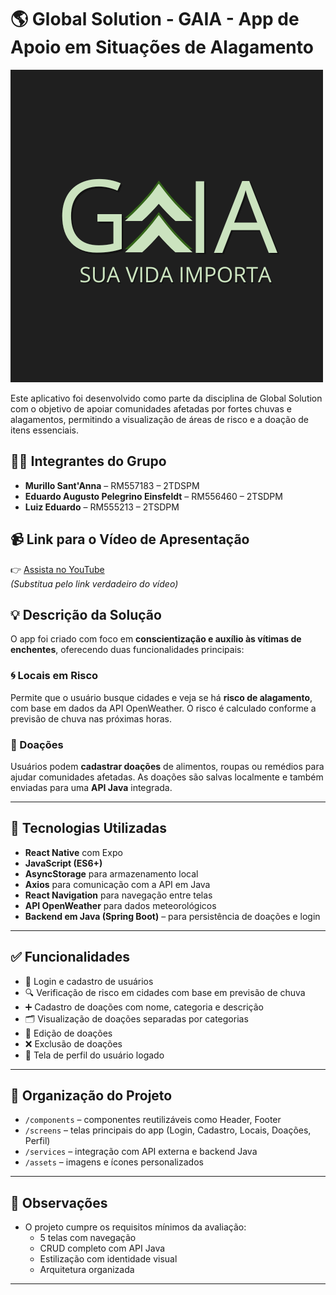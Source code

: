 # 🌎 Global Solution - GAIA - App de Apoio em Situações de Alagamento

![Logo do App](./Gaia/assets/G.png)

Este aplicativo foi desenvolvido como parte da disciplina de Global Solution com o objetivo de apoiar comunidades afetadas por fortes chuvas e alagamentos, permitindo a visualização de áreas de risco e a doação de itens essenciais.

## 👨‍💻 Integrantes do Grupo

- **Murillo Sant'Anna** – RM557183 – 2TDSPM  
- **Eduardo Augusto Pelegrino Einsfeldt** – RM556460 – 2TSDPM 
- **Luiz Eduardo** – RM555213 – 2TSDPM

## 📹 Link para o Vídeo de Apresentação

👉 [Assista no YouTube](https://www.youtube.com/SEU-LINK-AQUI)  
_(Substitua pelo link verdadeiro do vídeo)_

## 💡 Descrição da Solução

O app foi criado com foco em **conscientização e auxílio às vítimas de enchentes**, oferecendo duas funcionalidades principais:

### 🌀 Locais em Risco
Permite que o usuário busque cidades e veja se há **risco de alagamento**, com base em dados da API OpenWeather. O risco é calculado conforme a previsão de chuva nas próximas horas.

### 👐 Doações
Usuários podem **cadastrar doações** de alimentos, roupas ou remédios para ajudar comunidades afetadas. As doações são salvas localmente e também enviadas para uma **API Java** integrada.

---

## 🧱 Tecnologias Utilizadas

- **React Native** com Expo
- **JavaScript (ES6+)**
- **AsyncStorage** para armazenamento local
- **Axios** para comunicação com a API em Java
- **React Navigation** para navegação entre telas
- **API OpenWeather** para dados meteorológicos
- **Backend em Java (Spring Boot)** – para persistência de doações e login

---

## ✅ Funcionalidades

- 🔐 Login e cadastro de usuários
- 🔍 Verificação de risco em cidades com base em previsão de chuva
- ➕ Cadastro de doações com nome, categoria e descrição
- 🗂 Visualização de doações separadas por categorias
- 📝 Edição de doações
- ❌ Exclusão de doações
- 👤 Tela de perfil do usuário logado

---

## 📁 Organização do Projeto

- `/components` – componentes reutilizáveis como Header, Footer
- `/screens` – telas principais do app (Login, Cadastro, Locais, Doações, Perfil)
- `/services` – integração com API externa e backend Java
- `/assets` – imagens e ícones personalizados

---

## 📌 Observações

- O projeto cumpre os requisitos mínimos da avaliação:
  - 5 telas com navegação
  - CRUD completo com API Java
  - Estilização com identidade visual
  - Arquitetura organizada

---

